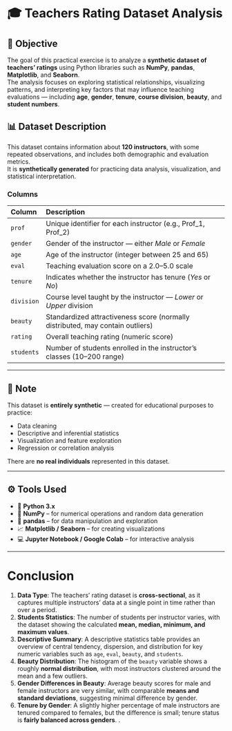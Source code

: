# 🎓 Teachers Rating Dataset Analysis  

## 🧭 Objective  
The goal of this practical exercise is to analyze a **synthetic dataset of teachers’ ratings** using Python libraries such as **NumPy**, **pandas**, **Matplotlib**, and **Seaborn**.  
The analysis focuses on exploring statistical relationships, visualizing patterns, and interpreting key factors that may influence teaching evaluations — including **age**, **gender**, **tenure**, **course division**, **beauty**, and **student numbers**.

## 📊 Dataset Description  
This dataset contains information about **120 instructors**, with some repeated observations, and includes both demographic and evaluation metrics.  
It is **synthetically generated** for practicing data analysis, visualization, and statistical interpretation.

### Columns

| Column | Description |
|:--|:--|
| `prof` | Unique identifier for each instructor (e.g., Prof_1, Prof_2) |
| `gender` | Gender of the instructor — either *Male* or *Female* |
| `age` | Age of the instructor (integer between 25 and 65) |
| `eval` | Teaching evaluation score on a 2.0–5.0 scale |
| `tenure` | Indicates whether the instructor has tenure (*Yes* or *No*) |
| `division` | Course level taught by the instructor — *Lower* or *Upper* division |
| `beauty` | Standardized attractiveness score (normally distributed, may contain outliers) |
| `rating` | Overall teaching rating (numeric score) |
| `students` | Number of students enrolled in the instructor’s classes (10–200 range) |

---

## 🧩 Note  
This dataset is **entirely synthetic** — created for educational purposes to practice:  
- Data cleaning  
- Descriptive and inferential statistics  
- Visualization and feature exploration  
- Regression or correlation analysis  

There are **no real individuals** represented in this dataset.

---

## ⚙️ Tools Used  
- 🐍 **Python 3.x**  
- 🔢 **NumPy** – for numerical operations and random data generation  
- 🧮 **pandas** – for data manipulation and exploration  
- 📈 **Matplotlib / Seaborn** – for creating visualizations  
- 💻 **Jupyter Notebook / Google Colab** – for interactive analysis  

---

# Conclusion

1. **Data Type**: The teachers’ rating dataset is **cross-sectional**, as it captures multiple instructors’ data at a single point in time rather than over a period.  
2. **Students Statistics**: The number of students per instructor varies, with the dataset showing the calculated **mean, median, minimum, and maximum values**.  
3. **Descriptive Summary**: A descriptive statistics table provides an overview of central tendency, dispersion, and distribution for key numeric variables such as `age`, `eval`, `beauty`, and `students`.  
4. **Beauty Distribution**: The histogram of the `beauty` variable shows a roughly **normal distribution**, with most instructors clustered around the mean and a few outliers.  
5. **Gender Differences in Beauty**: Average beauty scores for male and female instructors are very similar, with comparable **means and standard deviations**, suggesting minimal difference by gender.  
6. **Tenure by Gender**: A slightly higher percentage of male instructors are tenured compared to females, but the difference is small; tenure status is **fairly balanced across genders**.
.

